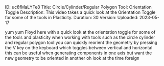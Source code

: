 ID: uc6fMaLYFe8
Title: Circle/Cylinder/Regular Polygon Tool: Orientation Toggle
Description: This video takes a quick look at the Orientation Toggle for some of the tools in Plasticity.
Duration: 30
Version: 
Uploaded: 2023-05-17

yum yum Floyd here with a quick look at
the orientation toggle for some of the
tools and plasticity when working with
tools such as the circle cylinder and
regular polygon tool you can quickly
reorient the geometry by pressing the V
key on the keyboard which toggles
between vertical and horizontal this can
be useful when generating components in
one axis but want the new geometry to be
oriented in another oh look at the time
foreign
